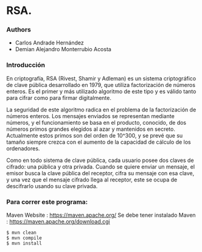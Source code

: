 RSA.
====================
### Authors 
- Carlos Andrade Hernández
- Demian Alejandro Monterrubio Acosta

### Introducción
En criptografía, RSA (Rivest, Shamir y Adleman) es un sistema criptográfico de clave pública desarrollado en 1979, que utiliza factorización de números enteros. Es el primer y más utilizado algoritmo de este tipo y es válido tanto para cifrar como para firmar digitalmente.

La seguridad de este algoritmo radica en el problema de la factorización de números enteros. Los mensajes enviados se representan mediante números, y el funcionamiento se basa en el producto, conocido, de dos números primos grandes elegidos al azar y mantenidos en secreto. Actualmente estos primos son del orden de 10^300, y se prevé que su tamaño siempre crezca con el aumento de la capacidad de cálculo de los ordenadores.

Como en todo sistema de clave pública, cada usuario posee dos claves de cifrado: una pública y otra privada. Cuando se quiere enviar un mensaje, el emisor busca la clave pública del receptor, cifra su mensaje con esa clave, y una vez que el mensaje cifrado llega al receptor, este se ocupa de descifrarlo usando su clave privada.

### Para correr este programa:
Maven Website : https://maven.apache.org/
Se debe tener instalado Maven : https://maven.apache.org/download.cgi

```
$ mvn clean
$ mvn compile
$ mvn install  
```